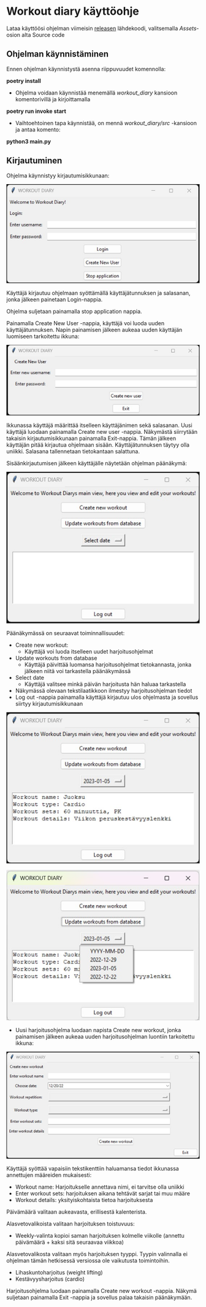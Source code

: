 # **Workout diary käyttöohje**

Lataa käyttöösi ohjelman viimeisin [releasen](https://github.com/vtonteri/ot-harjoitustyo/releases) lähdekoodi, valitsemalla *Assets*-osion alta Source code

## **Ohjelman käynnistäminen**

Ennen ohjelman käynnistystä asenna riippuvuudet komennolla:

**poetry install**

- Ohjelma voidaan käynnistää menemällä *workout_diary* kansioon komentorivillä ja kirjoittamalla 

**poetry run invoke start**

- Vaihtoehtoinen tapa käynnistää, on mennä *workout_diary/src* -kansioon ja antaa komento:

**python3 main.py**

## **Kirjautuminen**

Ohjelma käynnistyy kirjautumisikkunaan:

![Kirjautumisikkuna](https://github.com/vtonteri/ot-harjoitustyo/blob/main/workout_diary/dokumentaatio/kirjautumisikkuna.jpg)

Käyttäjä kirjautuu ohjelmaan syöttämällä käyttäjätunnuksen ja salasanan, jonka jälkeen painetaan Login-nappia.

Ohjelma suljetaan painamalla stop application nappia.

Painamalla Create New User -nappia, käyttäjä voi luoda uuden käyttäjätunnuksen. Napin painamisen jälkeen aukeaa uuden käyttäjän luomiseen tarkoitettu ikkuna:

![Luo uusi käyttäjä](https://github.com/vtonteri/ot-harjoitustyo/blob/main/workout_diary/dokumentaatio/luo_uusi_kayttaja.jpg)

Ikkunassa käyttäjä määrittää itselleen käyttäjänimen sekä salasanan. Uusi käyttäjä luodaan painamalla Create new user -nappia. Näkymästä siirrytään takaisin kirjautumisikkunaan painamalla Exit-nappia. Tämän jälkeen käyttäjän pitää kirjautua ohjelmaan sisään. Käyttäjätunnuksen täytyy olla uniikki. Salasana tallennetaan tietokantaan salattuna. 

Sisäänkirjautumisen jälkeen käyttäjälle näytetään ohjelman päänäkymä:

![Päänäkymä](https://github.com/vtonteri/ot-harjoitustyo/blob/main/workout_diary/dokumentaatio/paanakyma.jpg)

Päänäkymässä on seuraavat toiminnallisuudet:
- Create new workout:
    - Käyttäjä voi luoda itselleen uudet harjoitusohjelmat
- Update workouts from database
    - Käyttäjä päivittää luomansa harjoitusohjelmat tietokannasta, jonka jälkeen niitä voi tarkastella päänäkymässä
- Select date
    - Käyttäjä valitsee minkä päivän harjoitusta hän haluaa tarkastella
- Näkymässä olevaan tekstilaatikkoon ilmestyy harjoitusohjelman tiedot
- Log out -nappia painamalla käyttäjä kirjautuu ulos ohjelmasta ja sovellus siirtyy kirjautumisikkunaan

![Päänäkymä](https://github.com/vtonteri/ot-harjoitustyo/blob/main/workout_diary/dokumentaatio/paanakyma_harjoitusohjelmalla.jpg)

![Päänäkymä](https://github.com/vtonteri/ot-harjoitustyo/blob/main/workout_diary/dokumentaatio/paanakyma_select_date.jpg)

- Uusi harjoitusohjelma luodaan napista Create new workout, jonka painamisen jälkeen aukeaa uuden harjoitusohjelman luontiin tarkoitettu ikkuna:

![Luo uusi harjoitusohjelma](https://github.com/vtonteri/ot-harjoitustyo/blob/main/workout_diary/dokumentaatio/luo_harjoitusohjelma.jpg)

Käyttäjä syöttää vapaisiin tekstikenttiin haluamansa tiedot ikkunassa annettujen määreiden mukaisesti:
- Workout name: Harjoitukselle annettava nimi, ei tarvitse olla uniikki
- Enter workout sets: harjoituksen aikana tehtävät sarjat tai muu määre
- Workout details: yksityiskohtaista tietoa harjoituksesta

Päivämäärä valitaan aukeavasta, erillisestä kalenterista.

Alasvetovalikoista valitaan harjoituksen toistuvuus:
- Weekly-valinta kopioi saman harjoituksen kolmelle viikolle (annettu päivämäärä + kaksi sitä seuraavaa viikkoa)

Alasvetovalikosta valitaan myös harjoituksen tyyppi. Tyypin valinnalla ei ohjelman tämän hetkisessä versiossa ole vaikutusta toimintoihin. 
- Lihaskuntoharjoitus (weight lifting)
- Kestävyysharjoitus (cardio)

Harjoitusohjelma luodaan painamalla Create new workout -nappia. Näkymä suljetaan painamalla Exit -nappia ja sovellus palaa takaisin päänäkymään.
